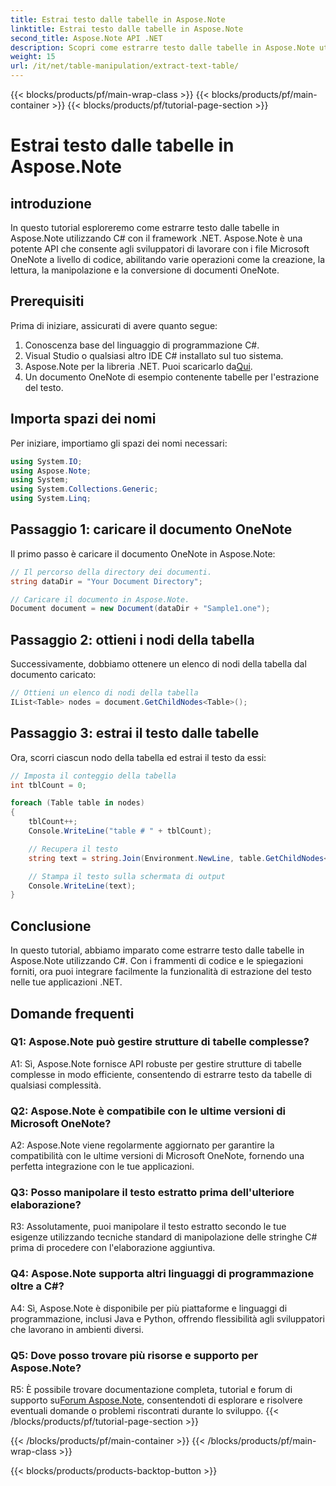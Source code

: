 ```yaml
---
title: Estrai testo dalle tabelle in Aspose.Note
linktitle: Estrai testo dalle tabelle in Aspose.Note
second_title: Aspose.Note API .NET
description: Scopri come estrarre testo dalle tabelle in Aspose.Note utilizzando C# con il framework .NET. Tutorial passo passo con frammenti di codice e spiegazioni.
weight: 15
url: /it/net/table-manipulation/extract-text-table/
---
```


{{< blocks/products/pf/main-wrap-class >}}
{{< blocks/products/pf/main-container >}}
{{< blocks/products/pf/tutorial-page-section >}}

# Estrai testo dalle tabelle in Aspose.Note

## introduzione

In questo tutorial esploreremo come estrarre testo dalle tabelle in Aspose.Note utilizzando C# con il framework .NET. Aspose.Note è una potente API che consente agli sviluppatori di lavorare con i file Microsoft OneNote a livello di codice, abilitando varie operazioni come la creazione, la lettura, la manipolazione e la conversione di documenti OneNote.

## Prerequisiti

Prima di iniziare, assicurati di avere quanto segue:

1. Conoscenza base del linguaggio di programmazione C#.
2. Visual Studio o qualsiasi altro IDE C# installato sul tuo sistema.
3.  Aspose.Note per la libreria .NET. Puoi scaricarlo da[Qui](https://releases.aspose.com/note/net/).
4. Un documento OneNote di esempio contenente tabelle per l'estrazione del testo.

## Importa spazi dei nomi

Per iniziare, importiamo gli spazi dei nomi necessari:

```csharp
using System.IO;
using Aspose.Note;
using System;
using System.Collections.Generic;
using System.Linq;
```

## Passaggio 1: caricare il documento OneNote

Il primo passo è caricare il documento OneNote in Aspose.Note:

```csharp
// Il percorso della directory dei documenti.
string dataDir = "Your Document Directory";

// Caricare il documento in Aspose.Note.
Document document = new Document(dataDir + "Sample1.one");
```

## Passaggio 2: ottieni i nodi della tabella

Successivamente, dobbiamo ottenere un elenco di nodi della tabella dal documento caricato:

```csharp
// Ottieni un elenco di nodi della tabella
IList<Table> nodes = document.GetChildNodes<Table>();
```

## Passaggio 3: estrai il testo dalle tabelle

Ora, scorri ciascun nodo della tabella ed estrai il testo da essi:

```csharp
// Imposta il conteggio della tabella
int tblCount = 0;

foreach (Table table in nodes)
{
    tblCount++;
    Console.WriteLine("table # " + tblCount);

    // Recupera il testo
    string text = string.Join(Environment.NewLine, table.GetChildNodes<RichText>().Select(e => e.Text)) + Environment.NewLine;

    // Stampa il testo sulla schermata di output
    Console.WriteLine(text);
}
```

## Conclusione

In questo tutorial, abbiamo imparato come estrarre testo dalle tabelle in Aspose.Note utilizzando C#. Con i frammenti di codice e le spiegazioni forniti, ora puoi integrare facilmente la funzionalità di estrazione del testo nelle tue applicazioni .NET.

## Domande frequenti

### Q1: Aspose.Note può gestire strutture di tabelle complesse?

A1: Sì, Aspose.Note fornisce API robuste per gestire strutture di tabelle complesse in modo efficiente, consentendo di estrarre testo da tabelle di qualsiasi complessità.

### Q2: Aspose.Note è compatibile con le ultime versioni di Microsoft OneNote?

A2: Aspose.Note viene regolarmente aggiornato per garantire la compatibilità con le ultime versioni di Microsoft OneNote, fornendo una perfetta integrazione con le tue applicazioni.

### Q3: Posso manipolare il testo estratto prima dell'ulteriore elaborazione?

R3: Assolutamente, puoi manipolare il testo estratto secondo le tue esigenze utilizzando tecniche standard di manipolazione delle stringhe C# prima di procedere con l'elaborazione aggiuntiva.

### Q4: Aspose.Note supporta altri linguaggi di programmazione oltre a C#?

A4: Sì, Aspose.Note è disponibile per più piattaforme e linguaggi di programmazione, inclusi Java e Python, offrendo flessibilità agli sviluppatori che lavorano in ambienti diversi.

### Q5: Dove posso trovare più risorse e supporto per Aspose.Note?

 R5: È possibile trovare documentazione completa, tutorial e forum di supporto su[Forum Aspose.Note](https://forum.aspose.com/c/note/28), consentendoti di esplorare e risolvere eventuali domande o problemi riscontrati durante lo sviluppo.
{{< /blocks/products/pf/tutorial-page-section >}}

{{< /blocks/products/pf/main-container >}}
{{< /blocks/products/pf/main-wrap-class >}}

{{< blocks/products/products-backtop-button >}}
